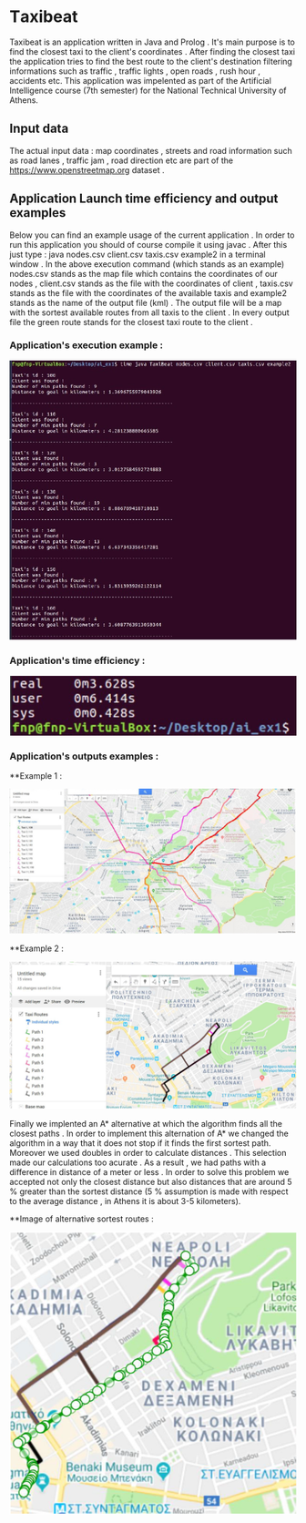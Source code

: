 # Τaxibeat
Taxibeat is an application written in Java and Prolog . It's main purpose is to find the closest taxi to the client's coordinates . After finding the closest taxi the application tries to find the best route to the client's destination filtering informations such as traffic , traffic lights , open roads , rush hour , accidents etc.
This application was impelented as part of the Artificial Intelligence course (7th semester) for the National Technical University of Athens.


## Input data 
The actual input data : map coordinates , streets and road information such as road lanes , traffic jam , road direction etc are part of the https://www.openstreetmap.org dataset .

## Application Launch time efficiency and output examples 
Below you can find an example usage of the current application . In order to run this application you should of course compile it using javac . After this just type : java nodes.csv client.csv taxis.csv example2 in a terminal window . In the above execution command (which stands as an example) nodes.csv stands as the map file which contains the coordinates of our nodes , client.csv stands as the file with the coordinates of client , taxis.csv stands as the file with the coordinates of the available taxis and example2 stands as the name of the output file (kml) . The output file will be a map with the sortest available routes from all taxis to the client . In every output file the green route stands for the closest taxi route to the client .

### Application's execution example :

![alt text](https://github.com/filmnoirprod/taxibeat/blob/master/images/runt.jpg)

### Application's time efficiency :

![alt text](https://github.com/filmnoirprod/taxibeat/blob/master/images/time.jpg)

### Application's outputs examples :

**Example 1 :

![alt text](https://github.com/filmnoirprod/taxibeat/blob/master/images/ex1.jpg)


**Example 2 :

![alt text](https://github.com/filmnoirprod/taxibeat/blob/master/images/ex2.png)


Finally we implented an A* alternative at which the algorithm finds all the closest paths . In order to implement this alternation of A* we changed the algorithm in a way that it does not stop if it finds the first sortest path. Moreover we used doubles in order to calculate distances . This selection made our calculations too acurate . As a result , we had paths with a difference in distance of a meter or less . In order to solve this problem we accepted not only the closest distance but also distances that are around 5 % greater than the sortest distance (5 % assumption is made with respect to the average distance , in Athens it is about 3-5 kilometers).

**Image of alternative sortest routes :

![alt text](https://github.com/filmnoirprod/taxibeat/blob/master/images/p1.png)
